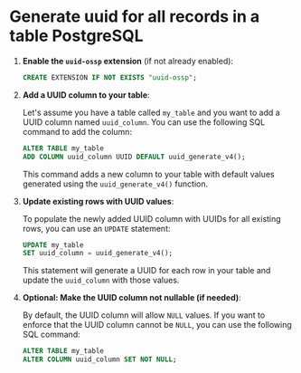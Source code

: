 # Generate uuid for all records in a table PostgreSQL

1.  **Enable the `uuid-ossp` extension** (if not already enabled):

    ```sql
    CREATE EXTENSION IF NOT EXISTS "uuid-ossp";
    ```
2.  **Add a UUID column to your table**:

    Let's assume you have a table called `my_table` and you want to add a UUID column named `uuid_column`. You can use the following SQL command to add the column:

    ```sql
    ALTER TABLE my_table
    ADD COLUMN uuid_column UUID DEFAULT uuid_generate_v4();
    ```

    This command adds a new column to your table with default values generated using the `uuid_generate_v4()` function.
3.  **Update existing rows with UUID values**:

    To populate the newly added UUID column with UUIDs for all existing rows, you can use an `UPDATE` statement:

    ```sql
    UPDATE my_table
    SET uuid_column = uuid_generate_v4();
    ```

    This statement will generate a UUID for each row in your table and update the `uuid_column` with those values.
4.  **Optional: Make the UUID column not nullable (if needed)**:

    By default, the UUID column will allow `NULL` values. If you want to enforce that the UUID column cannot be `NULL`, you can use the following SQL command:

    ```sql
    ALTER TABLE my_table
    ALTER COLUMN uuid_column SET NOT NULL;
    ```
